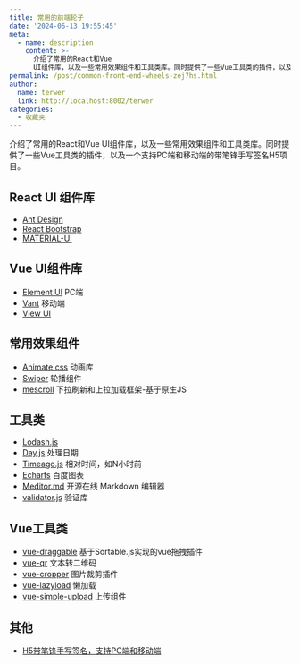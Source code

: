 ```yaml
---
title: 常用的前端轮子
date: '2024-06-13 19:55:45'
meta:
  - name: description
    content: >-
      介绍了常用的React和Vue
      UI组件库，以及一些常用效果组件和工具类库。同时提供了一些Vue工具类的插件，以及一个支持PC端和移动端的带笔锋手写签名H5项目。
permalink: /post/common-front-end-wheels-zej7hs.html
author:
  name: terwer
  link: http://localhost:8002/terwer
categories:
  - 收藏夹
---
```

介绍了常用的React和Vue UI组件库，以及一些常用效果组件和工具类库。同时提供了一些Vue工具类的插件，以及一个支持PC端和移动端的带笔锋手写签名H5项目。

<!-- more -->




## React UI 组件库

- [Ant Design](https://ant.design/)
- [React Bootstrap](https://react-bootstrap.github.io/)
- [MATERIAL-UI](https://material-ui.com/)

## Vue UI组件库

- [Element UI](https://element.eleme.io/#/zh-CN) PC端
- [Vant](https://youzan.github.io/vant/#/zh-CN/) 移动端
- [View UI](https://www.iviewui.com/)

## 常用效果组件

- [Animate.css](https://animate.style/) 动画库
- [Swiper](https://www.swiper.com.cn/) 轮播组件
- [mescroll](http://www.mescroll.com) 下拉刷新和上拉加载框架-基于原生JS

## 工具类

- [Lodash.js](https://www.lodashjs.com/)
- [Day.js](https://dayjs.fenxianglu.cn/) 处理日期
- [Timeago.js](https://github.com/hustcc/timeago.js) 相对时间，如N小时前
- [Echarts](https://echarts.apache.org/zh/index.html) 百度图表
- [Meditor.md](https://pandao.github.io/editor.md/) 开源在线 Markdown 编辑器
- [validator.js](https://github.com/validatorjs/validator.js) 验证库

## Vue工具类

- [vue-draggable](https://www.itxst.com/vue-draggable/tutorial.html) 基于Sortable.js实现的vue拖拽插件
- [vue-qr](https://www.npmjs.com/package/vue-qr) 文本转二维码
- [vue-cropper](https://github.com/xyxiao001/vue-cropper) 图片裁剪插件
- [vue-lazyload](https://www.npmjs.com/package/vue-lazyload) 懒加载
- [vue-simple-upload](https://github.com/saivarunk/vue-simple-upload) 上传组件

## 其他

- [H5带笔锋手写签名，支持PC端和移动端](https://github.com/linjc/smooth-signature)

